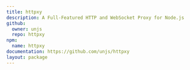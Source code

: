 ```yaml
---
title: httpxy
description: A Full-Featured HTTP and WebSocket Proxy for Node.js
github:
  owner: unjs
  repo: httpxy
npm:
  name: httpxy
documentation: https://github.com/unjs/httpxy
layout: package
---
```

